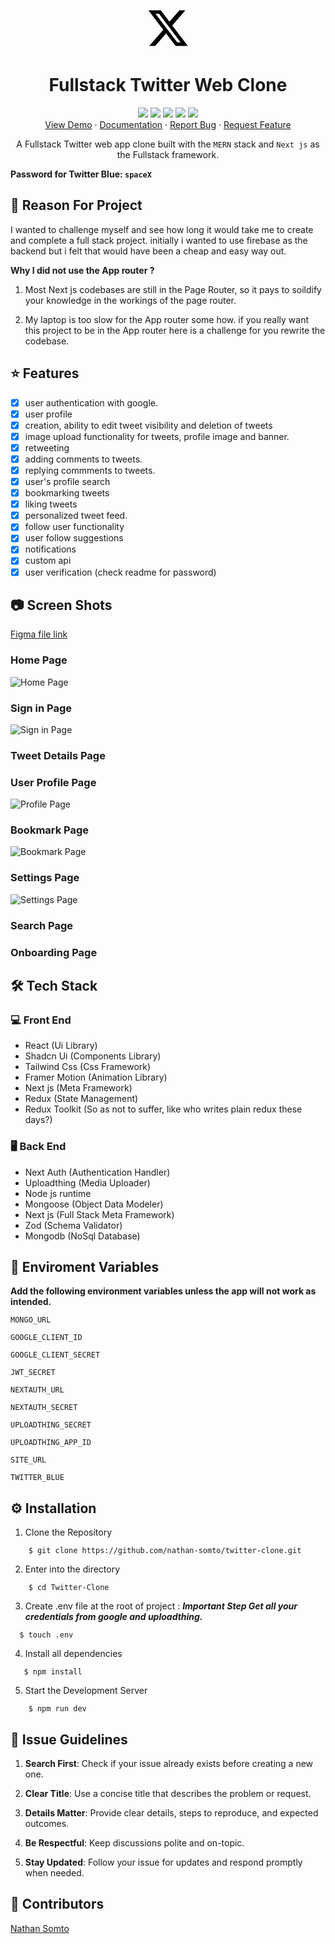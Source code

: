 <div align="center">

 <svg viewBox="0 0 24 24" height="70"  width="70" aria-hidden="true">
            <g>
              <path d="M18.244 2.25h3.308l-7.227 8.26 8.502 11.24H16.17l-5.214-6.817L4.99 21.75H1.68l7.73-8.835L1.254 2.25H8.08l4.713 6.231zm-1.161 17.52h1.833L7.084 4.126H5.117z"></path>
            </g>
      </svg>


# Fullstack Twitter Web Clone

<div align="center">
<img src='https://img.shields.io/github/issues/nathan-somto/Twitter-Clone?style=for-the-badge'/>

<img src="https://img.shields.io/badge/Maintained-No-red?style=for-the-badge"/>

<img src="https://img.shields.io/badge/Deployed-Yes-lemon?style=for-the-badge"/>

<img src="https://img.shields.io/github/forks/nathan-somto/Twitter-Clone?style=for-the-badge" />

<img src="https://img.shields.io/github/stars/nathan-somto/Twitter-Clone?style=for-the-badge" />

</div>

<div align="center">
    <a href="https://twitter-clone.vercel.app/">View Demo</a>
  <span> · </span>
    <a href="https://github.com/Nathan-Somto/Twitter-Clone/blob/main/README.md">Documentation</a>
  <span> · </span>
    <a href="https://github.com/Nathan-Somto/Twitter-Clone/issues">Report Bug</a>
  <span> · </span>
    <a href="https://github.com/Nathan-Somto/Twitter-Clone/pulls">Request Feature</a>
  </div>

  A Fullstack Twitter web app clone built with the `MERN` stack and `Next js` as the Fullstack framework.

</div>

**Password for Twitter Blue: `spaceX`**


## :thinking:  Reason For Project

I wanted to challenge myself and see how long it would take me to create and complete a full stack project. initially i wanted to use firebase as the backend but i felt that would have been a cheap and easy way out.

**Why I did not use the App router ?**

1. Most Next js codebases are still in the Page Router, so it pays to soildify your knowledge in the workings of the page router.

2. My laptop is too slow for the App router some how. if you really want this project to be in the App router here is a challenge for you rewrite the codebase.


## :star: Features
- [x] user authentication with google.
- [x] user profile
- [x] creation, ability to edit tweet visibility and deletion of tweets
- [x] image upload functionality for tweets, profile image and banner.
- [x]  retweeting
- [x] adding comments to tweets.
- [x] replying commments to tweets.
- [x]  user's profile search
- [x] bookmarking tweets
- [x]  liking tweets
- [x]  personalized tweet feed.
- [x]  follow user  functionality
- [x] user follow suggestions
- [x]  notifications
- [x] custom api
- [x] user verification (check readme for password)

## :camera: Screen Shots
[Figma file link](https://www.figma.com)

### Home Page
![Home Page](./screenshots/x-screenshot-home.png)

### Sign in Page
![Sign in Page](./screenshots/x-screenshot-sign-in-2.png)

### Tweet Details Page

### User Profile Page
![Profile Page](./screenshots/x-screenshot-profile.png)

### Bookmark Page
![Bookmark Page](./screenshots/x-screenshot-bookmarks.png)

### Settings Page
![Settings Page](./screenshots/x-screenshot-settings.png)

### Search Page

### Onboarding Page

## :hammer_and_wrench: Tech Stack

### :computer: Front End
- React (Ui Library)
- Shadcn Ui (Components Library)
- Tailwind Css (Css Framework)
- Framer Motion (Animation Library)
- Next js (Meta Framework)
- Redux (State Management)
- Redux Toolkit (So as not to suffer, like who writes plain redux these days?)


### :desktop_computer: Back End
-  Next Auth (Authentication Handler)
- Uploadthing (Media Uploader)
- Node js runtime
- Mongoose (Object Data Modeler)
- Next js (Full Stack Meta Framework)
- Zod (Schema Validator)
- Mongodb (NoSql Database)

## :key: Enviroment Variables
 **Add the following environment variables unless the app will not work as intended.**

 `MONGO_URL`

 `GOOGLE_CLIENT_ID`

 `GOOGLE_CLIENT_SECRET`

 `JWT_SECRET`

 `NEXTAUTH_URL`

  `NEXTAUTH_SECRET`

  
 `UPLOADTHING_SECRET`

 `UPLOADTHING_APP_ID`

 `SITE_URL`
 
  `TWITTER_BLUE`
## :gear: Installation
1. Clone the Repository  

```
    $ git clone https://github.com/nathan-somto/twitter-clone.git
```

2. Enter into the directory

```
    $ cd Twitter-Clone
```

3. Create .env file at the root of project : ***Important Step Get all your credentials from google and uploadthing.***

```
  $ touch .env
```
4. Install all dependencies

```
   $ npm install
```

5.  Start the Development Server

```
    $ npm run dev
```
## 🐞 Issue Guidelines
1. **Search First**: Check if your issue already exists before creating a new one.

2. **Clear Title**: Use a concise title that describes the problem or request.

3. **Details Matter**: Provide clear details, steps to reproduce, and expected outcomes.

4. **Be Respectful**: Keep discussions polite and on-topic.

5. **Stay Updated**: Follow your issue for updates and respond promptly when needed.

## 👥 Contributors

[Nathan Somto](https://www.github.com/Nathan-Somto)